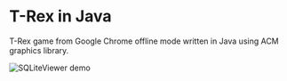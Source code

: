 # T-Rex in Java

T-Rex game from Google Chrome offline mode written in Java using ACM graphics library.


![SQLiteViewer demo](art/trex_preview/trex_preview.gif)
